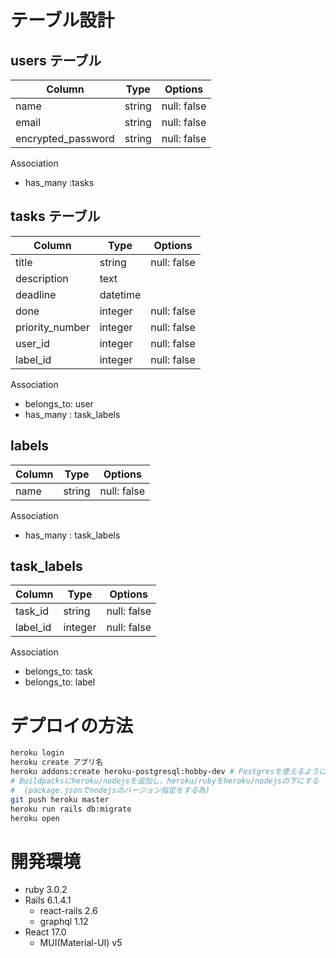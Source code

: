 # テーブル設計

## users テーブル

| Column             | Type   | Options     |
| ------------------ | ------ | ----------- |
| name               | string | null: false |
| email              | string | null: false |
| encrypted_password | string | null: false |

Association

- has_many :tasks

## tasks テーブル

| Column          | Type     | Options     |
| --------------- | -------- | ----------- |
| title           | string   | null: false |
| description     | text     |             |
| deadline        | datetime |             |
| done            | integer  | null: false |
| priority_number | integer  | null: false |
| user_id         | integer  | null: false |
| label_id        | integer  | null: false |

Association

- belongs_to: user
- has_many : task_labels

## labels

| Column | Type   | Options     |
| ------ | ------ | ----------- |
| name   | string | null: false |

Association

- has_many : task_labels

## task_labels

| Column   | Type    | Options     |
| -------- | ------- | ----------- |
| task_id  | string  | null: false |
| label_id | integer | null: false |

Association

- belongs_to: task
- belongs_to: label

# デプロイの方法

```zsh
heroku login
heroku create アプリ名
heroku addons:create heroku-postgresql:hobby-dev # Postgresを使えるようにする
# Buildpacksにheroku/nodejsを追加し、heroku/rubyをheroku/nodejsの下にする
#  (package.jsonでnodejsのバージョン指定をする為)
git push heroku master
heroku run rails db:migrate
heroku open

```

# 開発環境

- ruby 3.0.2
- Rails 6.1.4.1
  - react-rails 2.6
  - graphql 1.12
- React 17.0
  - MUI(Material-UI) v5
